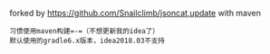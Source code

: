 forked by https://github.com/Snailclimb/jsoncat,update with maven 

	习惯使用maven构建=-=（不想更新我的idea了） 
	默认使用的gradle6.x版本，idea2018.03不支持
